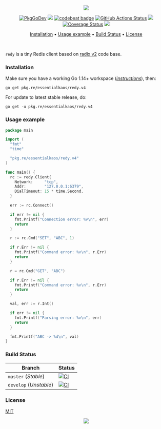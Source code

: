 <p align="center"><a href="#readme"><img src="https://gh.kaos.st/go-redy.svg"/></a></p>

<p align="center">
  <a href="https://pkg.re/essentialkaos/redy.v4?docs"><img src="https://gh.kaos.st/godoc.svg" alt="PkgGoDev"></a>
  <a href="https://goreportcard.com/report/github.com/essentialkaos/redy"><img src="https://goreportcard.com/badge/github.com/essentialkaos/redy"></a>
  <a href="https://codebeat.co/projects/github-com-essentialkaos-redy-master"><img alt="codebeat badge" src="https://codebeat.co/badges/1398d17c-e335-43c7-92d7-3aa484b2454c" /></a>
  <a href="https://github.com/essentialkaos/redy/actions"><img src="https://github.com/essentialkaos/redy/workflows/CI/badge.svg" alt="GitHub Actions Status" /></a>
  <a href="https://github.com/essentialkaos/redy/actions?query=workflow%3ACodeQL"><img src="https://github.com/essentialkaos/redy/workflows/CodeQL/badge.svg" /></a>
  <a href='https://coveralls.io/github/essentialkaos/redy'><img src='https://coveralls.io/repos/github/essentialkaos/redy/badge.svg' alt='Coverage Status' /></a>
  <a href="https://github.com/essentialkaos/redy/blob/master/LICENSE"><img src="https://gh.kaos.st/mit.svg"></a>
</p>

<p align="center"><a href="#installation">Installation</a> • <a href="#usage-example">Usage example</a> • <a href="#build-status">Build Status</a> • <a href="#license">License</a></p>

<br/>

`redy` is a tiny Redis client based on [radix.v2](https://github.com/mediocregopher/radix.v2) code base.

### Installation

Make sure you have a working Go 1.14+ workspace (_[instructions](https://golang.org/doc/install)_), then:

```
go get pkg.re/essentialkaos/redy.v4
```

For update to latest stable release, do:

```
go get -u pkg.re/essentialkaos/redy.v4
```

### Usage example
```go
package main

import (
  "fmt"
  "time"

  "pkg.re/essentialkaos/redy.v4"
)

func main() {
  rc := redy.Client{
    Network:     "tcp",
    Addr:        "127.0.0.1:6379",
    DialTimeout: 15 * time.Second,
  }

  err := rc.Connect()

  if err != nil {
    fmt.Printf("Connection error: %v\n", err)
    return
  }

  r := rc.Cmd("SET", "ABC", 1)

  if r.Err != nil {
    fmt.Printf("Command error: %v\n", r.Err)
    return
  }

  r = rc.Cmd("GET", "ABC")

  if r.Err != nil {
    fmt.Printf("Command error: %v\n", r.Err)
    return
  }

  val, err := r.Int()

  if err != nil {
    fmt.Printf("Parsing error: %v\n", err)
    return
  }

  fmt.Printf("ABC -> %d\n", val)
}
```

### Build Status

| Branch     | Status |
|------------|--------|
| `master` (_Stable_) | [![CI](https://github.com/essentialkaos/redy/workflows/CI/badge.svg?branch=master)](https://github.com/essentialkaos/redy/actions) |
| `develop` (_Unstable_) | [![CI](https://github.com/essentialkaos/redy/workflows/CI/badge.svg?branch=develop)](https://github.com/essentialkaos/redy/actions) |

### License

[MIT](LICENSE)

<p align="center"><a href="https://essentialkaos.com"><img src="https://gh.kaos.st/ekgh.svg"/></a></p>
